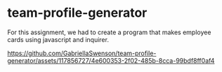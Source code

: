 # team-profile-generator

For this assignment, we had to create a program that makes employee cards using javascript and inquirer.

https://github.com/GabriellaSwenson/team-profile-generator/assets/117856727/4e600353-2f02-485b-8cca-99bdf8ff0af4


